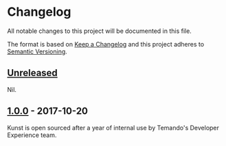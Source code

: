 # Changelog

All notable changes to this project will be documented in this file.

The format is based on [Keep a Changelog](http://keepachangelog.com/) and this project adheres to [Semantic Versioning](http://semver.org/).

## [Unreleased][]

Nil.

## [1.0.0][] - 2017-10-20

Kunst is open sourced after a year of internal use by Temando's Developer Experience team.

[Unreleased]: https://github.com/temando/kunst-cli/compare/v1.0.0...HEAD
[1.0.0]: https://github.com/temando/kunst-cli/tree/v1.0.0
